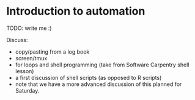 # Introduction to automation

TODO: write me :)

Discuss:

* copy/pasting from a log book
* screen/tmux
* for loops and shell programming (take from Software Carpentry shell lesson)
* a first discussion of shell scripts (as opposed to R scripts)
* note that we have a more advanced discussion of this planned for Saturday.
